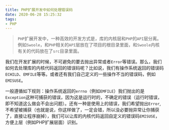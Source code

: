 ```yaml
---
title: PHP扩展开发中如何处理错误码
date: 2020-06-28 15:25:32
tags:
- PHP
---
```


> `PHP`扩展开发中，一种高效的开发方式是，库的内核层和`PHP`的`API`层分离。例如`Swoole`，和`PHP`相关的`API`层放在了项目的根目录里面，和`Swoole`内核有关的代码放在了`src`目录里面。

我们在开发扩展的时候，不可避免的要去抛出异常或者`Error`等错误。那么，我们如何去处理库的内核代码返回的错误码呢？比如说，我们有操作系统返回的错误码`ECHILD`、`EMFILE`等等。或者还有我们自己定义的一些操作不当的错误码，例如`EMISUSE`。

一般遵循如下规则：操作系统返回的`errno`（例如`EMFILE`）我们抛出的是`Exception`这种可捕获的错误，因为这是运行时的，不确定的错误（运行时错误，即不知道这么做会不会出问题）。还有一种是使用上的错误，我们希望抛出`Error`, 不希望被捕获（也就是说，你这样做了，一定会错，所以没必要抛异常让你捕获了，直接让程序崩掉），我们可以让库的内核代码返回自定义的错误码`EMISUSE`，方便上层（例如PHP扩展层面）识别。
